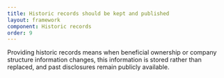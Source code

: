 ```yaml
---
title: Historic records should be kept and published
layout: framework
component: Historic records
order: 9
---
```


Providing historic records means when beneficial ownership or company structure information changes, this information is stored rather than replaced, and past disclosures remain publicly available.
